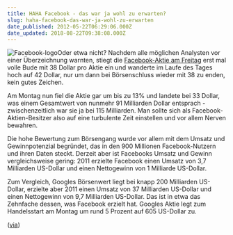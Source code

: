 ```yaml
---
title: HAHA Facebook - das war ja wohl zu erwarten?
slug: haha-facebook-das-war-ja-wohl-zu-erwarten
date_published: 2012-05-22T06:29:06.000Z
date_updated: 2018-08-22T09:38:08.000Z
---
```


![Facebook-logo](//picdump.thafaker.de/2012/05/Facebook-logo-125x125.png)Oder etwa nicht? Nachdem alle möglichen Analysten vor einer Überzeichnung warnten, stiegt die [Facebook-Aktie am Freitag](__GHOST_URL__/heute-ist-ja-facebook-tag/) erst mal volle Bude mit 38 Dollar pro Aktie ein und wanderte im Laufe des Tages hoch auf 42 Dollar, nur um dann bei Börsenschluss wieder mit 38 zu enden, kein gutes Zeichen. 

Am Montag nun fiel die Aktie gar um bis zu 13% und landete bei 33 Dollar, was einem Gesamtwert von nunmehr 91 Milliarden Dollar entsprach - zwischenzeitlich war sie ja bei 115 Milliarden. Man sollte sich als Facebook-Aktien-Besitzer also auf eine turbulente Zeit einstellen und vor allem Nerven bewahren.

Die hohe Bewertung zum Börsengang wurde vor allem mit dem Umsatz und Gewinnpotenzial begründet, das in den 900 Millionen Facebook-Nutzern und ihren Daten steckt. Derzeit aber ist Facebooks Umsatz und Gewinn vergleichsweise gering: 2011 erzielte Facebook einen Umsatz von 3,7 Milliarden US-Dollar und einen Nettogewinn von 1 Milliarde US-Dollar.

Zum Vergleich, Googles Börsenwert liegt bei knapp 200 Milliarden US-Dollar, erzielte aber 2011 einen Umsatz von 37 Milliarden US-Dollar und einen Nettogewinn von 9,7 Milliarden US-Dollar. Das ist in etwa das Zehnfache dessen, was Facebook erzielt hat. Googles Aktie legt zum Handelsstart am Montag um rund 5 Prozent auf 605 US-Dollar zu.

([via](http://www.golem.de/news/absturz-an-der-boerse-facebook-ueberbewertet-1205-91932.html))
